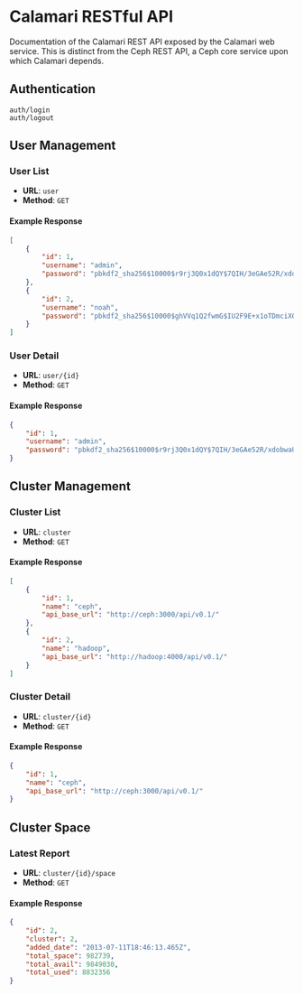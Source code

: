 Calamari RESTful API
=====

Documentation of the Calamari REST API exposed by the Calamari web service.
This is distinct from the Ceph REST API, a Ceph core service upon which
Calamari depends.

Authentication
-----

    auth/login
    auth/logout

User Management
-----

### User List

* **URL**: `user`
* **Method**: `GET`

#### Example Response

```json
[
    {
        "id": 1, 
        "username": "admin", 
        "password": "pbkdf2_sha256$10000$r9rj3Q0x1dQY$7QIH/3eGAe52R/xdobwaUN92WsyB4JgkC9x0M6Yfflw="
    }, 
    {
        "id": 2, 
        "username": "noah", 
        "password": "pbkdf2_sha256$10000$ghVVq1Q2fwmG$IU2F9E+x1oTDmciXOG9sEy/0KzB9PlPieGPQi3AWgxM="
    }
]
```

### User Detail

* **URL**: `user/{id}`
* **Method**: `GET`

#### Example Response

```json
{
    "id": 1, 
    "username": "admin", 
    "password": "pbkdf2_sha256$10000$r9rj3Q0x1dQY$7QIH/3eGAe52R/xdobwaUN92WsyB4JgkC9x0M6Yfflw="
}
```

Cluster Management
-----

### Cluster List

* **URL**: `cluster`
* **Method**: `GET`

#### Example Response

```json
[
    {
        "id": 1, 
        "name": "ceph", 
        "api_base_url": "http://ceph:3000/api/v0.1/"
    }, 
    {
        "id": 2, 
        "name": "hadoop", 
        "api_base_url": "http://hadoop:4000/api/v0.1/"
    }
]
```

### Cluster Detail

* **URL**: `cluster/{id}`
* **Method**: `GET`

#### Example Response

```json
{
    "id": 1, 
    "name": "ceph", 
    "api_base_url": "http://ceph:3000/api/v0.1/"
}
```

Cluster Space
-----

### Latest Report

* **URL**: `cluster/{id}/space`
* **Method**: `GET`

#### Example Response

```json
{
    "id": 2, 
    "cluster": 2, 
    "added_date": "2013-07-11T18:46:13.465Z", 
    "total_space": 982739, 
    "total_avail": 9849030, 
    "total_used": 8832356
}
```
